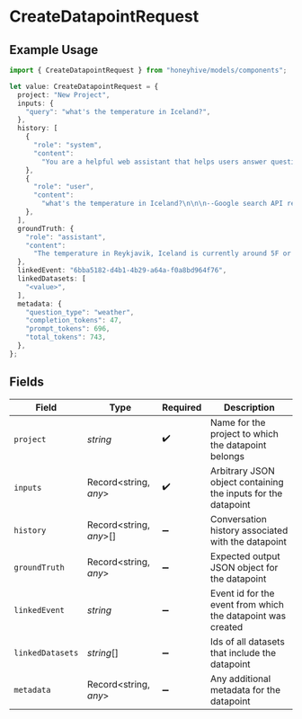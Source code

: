 # CreateDatapointRequest

## Example Usage

```typescript
import { CreateDatapointRequest } from "honeyhive/models/components";

let value: CreateDatapointRequest = {
  project: "New Project",
  inputs: {
    "query": "what's the temperature in Iceland?",
  },
  history: [
    {
      "role": "system",
      "content":
        "You are a helpful web assistant that helps users answer questions about the world based on the information provided to you by Google's search API. Answer the questions as truthfully as you can. In case you are unsure about the correct answer, please respond with \"I apologize but I'm not sure.\"",
    },
    {
      "role": "user",
      "content":
        "what's the temperature in Iceland?\n\n\n--Google search API results below:---\n\n\"snippet\":\"2 Week Extended Forecast in Reykjavik, Iceland ; Feb 4, 29 / 20 °F · Snow showers early. Broken clouds. ; Feb 5, 27 / 16 °F · Light snow. Decreasing cloudiness.\",\"snippet_highlighted_words\":[\"Feb 4, 29 / 20 °F\"]",
    },
  ],
  groundTruth: {
    "role": "assistant",
    "content":
      "The temperature in Reykjavik, Iceland is currently around 5F or -15C. Please note that weather conditions can change rapidly, so it's best to check a reliable source for the most up-to-date information.",
  },
  linkedEvent: "6bba5182-d4b1-4b29-a64a-f0a8bd964f76",
  linkedDatasets: [
    "<value>",
  ],
  metadata: {
    "question_type": "weather",
    "completion_tokens": 47,
    "prompt_tokens": 696,
    "total_tokens": 743,
  },
};
```

## Fields

| Field                                                         | Type                                                          | Required                                                      | Description                                                   |
| ------------------------------------------------------------- | ------------------------------------------------------------- | ------------------------------------------------------------- | ------------------------------------------------------------- |
| `project`                                                     | *string*                                                      | :heavy_check_mark:                                            | Name for the project to which the datapoint belongs           |
| `inputs`                                                      | Record<string, *any*>                                         | :heavy_check_mark:                                            | Arbitrary JSON object containing the inputs for the datapoint |
| `history`                                                     | Record<string, *any*>[]                                       | :heavy_minus_sign:                                            | Conversation history associated with the datapoint            |
| `groundTruth`                                                 | Record<string, *any*>                                         | :heavy_minus_sign:                                            | Expected output JSON object for the datapoint                 |
| `linkedEvent`                                                 | *string*                                                      | :heavy_minus_sign:                                            | Event id for the event from which the datapoint was created   |
| `linkedDatasets`                                              | *string*[]                                                    | :heavy_minus_sign:                                            | Ids of all datasets that include the datapoint                |
| `metadata`                                                    | Record<string, *any*>                                         | :heavy_minus_sign:                                            | Any additional metadata for the datapoint                     |